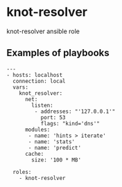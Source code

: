 # knot-resolver
knot-resolver ansible role

## Examples of playbooks

    ---
    - hosts: localhost
      connection: local
      vars:
        knot_resolver:
          net:
            listen:
             - addresses: "'127.0.0.1'"
               port: 53
               flags: "kind='dns'"
          modules:
           - name: 'hints > iterate'
           - name: 'stats'
           - name: 'predict'
          cache:
            size: '100 * MB'

      roles:
        - knot-resolver

